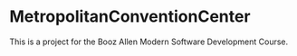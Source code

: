 # MetropolitanConventionCenter
This is a project for the Booz Allen Modern Software Development Course.
